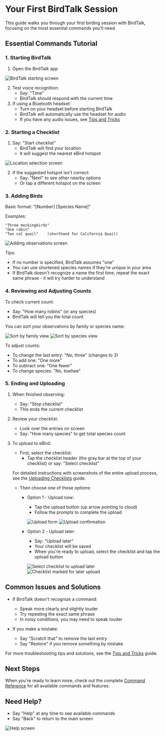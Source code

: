 # Your First BirdTalk Session

This guide walks you through your first birding session with BirdTalk, focusing on the most essential commands you'll need.

## Essential Commands Tutorial

### 1. Starting BirdTalk

1. Open the BirdTalk app

![BirdTalk starting screen](../images/01_starting_screen.png)

2. Test voice recognition:
    - Say: "Time"
    - BirdTalk should respond with the current time
3. If using a Bluetooth headset:
    - Turn on your headset before starting BirdTalk
    - BirdTalk will automatically use the headset for audio
    - If you have any audio issues, see [Tips and Tricks](../tips-and-tricks.md#audio-equipment-tips)

### 2. Starting a Checklist

1. Say: "Start checklist"
    - BirdTalk will find your location
    - It will suggest the nearest eBird hotspot

![Location selection screen](../images/02_select_location.png)

2. If the suggested hotspot isn't correct:
    - Say: "Next" to see other nearby options
    - Or tap a different hotspot on the screen

### 3. Adding Birds

Basic format: "[Number] [Species Name]"

Examples:
```
"Three mockingbirds"
"One robin"
"Two cal quail"    (shorthand for California Quail)
```

![Adding observations screen](../images/03_adding_observations.png)

Tips:

- If no number is specified, BirdTalk assumes "one"
- You can use shortened species names if they're unique in your area
- If BirdTalk doesn't recognize a name the first time, repeat the exact same phrase - it will try harder to understand

### 4. Reviewing and Adjusting Counts

To check current count:

- Say: "How many robins" (or any species)
- BirdTalk will tell you the total count

You can sort your observations by family or species name:

![Sort by family view](../images/04_sort_by_family.png)
![Sort by species view](../images/06_sort_by_species.png)

To adjust counts:

- To change the last entry: "No, three" (changes to 3)
- To add one: "One more"
- To subtract one: "One fewer"
- To change species: "No, towhee"

### 5. Ending and Uploading

1. When finished observing:
    - Say: "Stop checklist"
    - This ends the current checklist

2. Review your checklist:
    - Look over the entries on screen
    - Say: "How many species" to get total species count

3. To upload to eBird:
    - First, select the checklist:
        - Tap the checklist header (the gray bar at the top of your checklist) or say: "Select checklist"

    For detailed instructions with screenshots of the entire upload process, see the [Uploading Checklists](../uploading-checklists.md) guide.

    - Then choose one of these options:
        - Option 1 - Upload now:
            - Tap the upload button (up arrow pointing to cloud)
            - Follow the prompts to complete the upload

            ![Upload form](../images/11_upload_ebird_form.png)
            ![Upload confirmation](../images/18_upload_confirmation.png)

        - Option 2 - Upload later:
            - Say: "Upload later"
            - Your checklist will be saved
            - When you're ready to upload, select the checklist and tap the upload button

            ![Select checklist to upload later](../images/07_select_checklist_to_upload_later.png)
            ![Checklist marked for later upload](../images/08_checklist_marked_to_upload_later.png)

## Common Issues and Solutions

- If BirdTalk doesn't recognize a command:
    - Speak more clearly and slightly louder
    - Try repeating the exact same phrase
    - In noisy conditions, you may need to speak louder

- If you make a mistake:
    - Say "Scratch that" to remove the last entry
    - Say "Restore" if you remove something by mistake

For more troubleshooting tips and solutions, see the [Tips and Tricks](../tips-and-tricks.md) guide.

## Next Steps

When you're ready to learn more, check out the complete [Command Reference](../commands/reference.md) for all available commands and features.

## Need Help?

- Say "Help" at any time to see available commands
- Say "Back" to return to the main screen

![Help screen](../images/05_help_screen.png)
